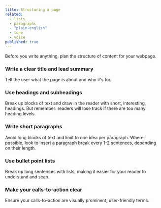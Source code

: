 ```yaml
---
title: Structuring a page
related: 
  - lists
  - paragraphs
  - "plain-english"
  - tone
  - voice
published: true
---
```


Before you write anything, plan the structure of content for your webpage.

### Write a clear title and lead summary

Tell the user what the page is about and who it's for.

### Use headings and subheadings

Break up blocks of text and draw in the reader with short, interesting, headings. But remember: readers will lose track if there are too many heading levels.

### Write short paragraphs

Avoid long blocks of text and limit to one idea per paragraph. Where possible, look to insert a paragraph break every 1-2 sentences, depending on their length.

### Use bullet point lists

Break up long sentences with lists, making it easier for your reader to understand and scan.

### Make your calls-to-action clear

Ensure your calls-to-action are visually prominent, user-friendly terms.
